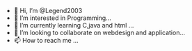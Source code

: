 - 👋 Hi, I’m @Legend2003
- 👀 I’m interested in Programming...
- 🌱 I’m currently learning C,java and html ...
- 💞️ I’m looking to collaborate on webdesign and application...
- 📫 How to reach me  ...

<!---
Legend2003/Legend2003 is a ✨ special ✨ repository because its `README.md` (this file) appears on your GitHub profile.
You can click the Preview link to take a look at your changes.
--->
